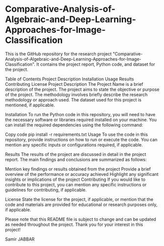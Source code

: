 # Comparative-Analysis-of-Algebraic-and-Deep-Learning-Approaches-for-Image-Classification

This is the GitHub repository for the research project "Comparative-Analysis-of-Algebraic-and-Deep-Learning-Approaches-for-Image-Classification". It contains the project report, Python code, and dataset for the project.

Table of Contents
Project Description
Installation
Usage
Results
Contributing
License
Project Description
The Project Name is a brief description of the project. The project aims to state the objective or purpose of the project. The methodology involves briefly describe the research methodology or approach used. The dataset used for this project is mentioned, if applicable.

Installation
To run the Python code in this repository, you will need to have the necessary software or libraries required installed on your machine. You can install the required dependencies using the following command:

Copy code
pip install -r requirements.txt
Usage
To use the code in this repository, provide instructions on how to run or execute the code. You can mention any specific inputs or configurations required, if applicable.

Results
The results of the project are discussed in detail in the project report. The main findings and conclusions are summarized as follows:

Mention key findings or results obtained from the project
Provide a brief overview of the performance or accuracy achieved
Highlight any significant insights or implications of the project
Contributing
If you would like to contribute to this project, you can mention any specific instructions or guidelines for contributing, if applicable.

License
State the license for the project, if applicable, or mention that the code and materials are provided for educational or research purposes only, if applicable.

Please note that this README file is subject to change and can be updated as needed throughout the project. Thank you for your interest in this project!

Samir JABBAR

